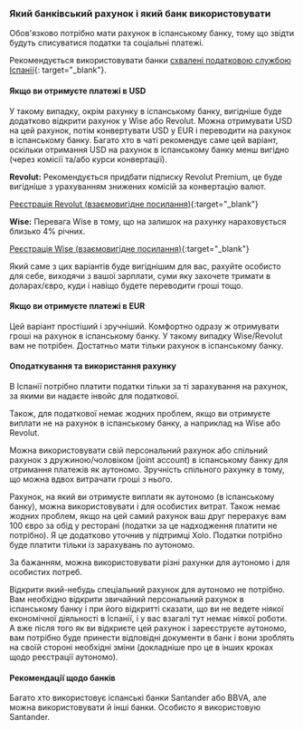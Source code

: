 ### Який банківський рахунок і який банк використовувати

Обов'язково потрібно мати рахунок в іспанському банку, тому що звідти будуть
списуватися податки та соціальні платежі.

Рекомендується використовувати
банки [схвалені податковою службою Іспанії](https://sede.agenciatributaria.gob.es/Sede/deudas-apremios-embargos-subastas/pagar-aplazar-consultar/listado-entidades-bancarias-adheridas.html?faqId=c2018148e27c2710VgnVCM100000dc381e0aRCRD){:
target="_blank"}.

#### Якщо ви отримуєте платежі в USD

У такому випадку, окрім рахунку в іспанському банку, вигідніше буде додатково
відкрити рахунок у Wise або Revolut. Можна отримувати USD на цей
рахунок, потім конвертувати USD у EUR і переводити на рахунок в іспанському банку.
Багато хто в чаті рекомендує саме цей варіант, оскільки
отримання USD на рахунок в іспанському банку менш вигідно (через комісії та/або
курси конвертації).

**Revolut:** Рекомендується придбати підписку Revolut Premium, це буде
вигідніше з урахуванням знижених комісій за конвертацію валют.

[Реєстрація Revolut (взаємовигідне посилання)](https://bit.ly/revlsignup){:target="_blank"}

**Wise:** Перевага Wise в тому, що на залишок на рахунку нараховується близько
4% річних.

[Реєстрація Wise (взаємовигідне посилання)](https://bit.ly/wsesignup){:target="_blank"}

Який саме з цих варіантів буде вигіднішим для вас, рахуйте особисто для
себе, виходячи з вашої зарплати, суми яку захочете тримати в
доларах/євро, куди і навіщо будете переводити гроші тощо.

#### Якщо ви отримуєте платежі в EUR

Цей варіант простіший і зручніший. Комфортно одразу ж отримувати гроші на рахунок в
іспанському банку. У такому випадку Wise/Revolut вам не потрібен.
Достатньо мати тільки рахунок в іспанському банку.

#### Оподаткування та використання рахунку

В Іспанії потрібно платити податки тільки за ті зарахування на рахунок, за якими ви
надаєте інвойс для податкової.

Також, для податкової немає жодних проблем, якщо ви отримуєте виплати не на
рахунок в іспанському банку, а наприклад на Wise або Revolut.

Можна використовувати свій персональний рахунок або спільний рахунок з
дружиною/чоловіком (joint account) в іспанському банку для отримання платежів
як аутономо. Зручність спільного рахунку в тому, що можна вдвох витрачати
гроші з нього.

Рахунок, на який ви отримуєте виплати як аутономо (в іспанському банку), можна
використовувати і для особистих витрат. Також немає жодних проблем,
якщо на цей самий рахунок ваш друг перерахує вам 100 євро за обід у ресторані
(податки за це надходження платити не потрібно). Я це додатково
уточнив у підтримці Xolo. Податки потрібно буде платити тільки із зарахувань по
аутономо.

За бажанням, можна використовувати різні рахунки для аутономо і для особистих потреб.

Відкрити який-небудь спеціальний рахунок для аутономо не потрібно. Вам необхідно
відкрити звичайний персональний рахунок в іспанському банку і при його
відкритті сказати, що ви не ведете ніякої економічної діяльності в
Іспанії, і у вас взагалі тут немає ніякої роботи. А вже після того
як ви відкриєте цей рахунок і зареєструєте аутономо, вам потрібно буде
принести відповідні документи в банк і вони зроблять на своїй
стороні необхідні зміни (докладніше про це в інших кроках щодо
реєстрації аутономо).

#### Рекомендації щодо банків

Багато хто використовує іспанські банки Santander або BBVA, але можна використовувати й
інші банки. Особисто я використовую Santander.
